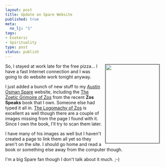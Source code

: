 ```yaml
--- 
layout: post
title: Update on Spare Website
published: true
meta: 
  no_lj: "1"
tags: 
- Esoteric
- Spirituality
type: post
status: publish
---
```

<img src="http://www.arcanology.com/images/ars-stele.jpg" align="right" border="1" height="251" hspace="10" vspace="2" width="172" />So, I stayed at work late for the free pizza... I have a fast Internet connection and I was going to do website work tonight anyway.

I just added a bunch of new stuff to my <a href="http://www.hermetic.com/spare">Austin Osman Spare</a> website, including the <a href="http://www.hermetic.com/spare/grimoire_of_zos.html">The Zoetic Grimoire of Zos</a> from the recent <strong>Zos Speaks</strong> book that I own. Someone else had typed it all in. <a href="http://www.hermetic.com/spare/logomachy.html">The Logomachy of Zos</a> is excellent as well though there are a couple of images missing from the page I found with it. Since I own the book, I'll try to scan them later.

I have many of his images as well but I haven't created a page to link them all yet so they aren't on the site. I should go home and read a book or something else away from the computer though.

I'm a big Spare fan though I don't talk about it much. ;-)
